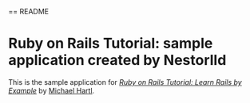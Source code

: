 == README
# Ruby on Rails Tutorial: sample application created by Nestorlld

This is the sample application for
[*Ruby on Rails Tutorial: Learn Rails by Example*](http://railstutorial.org/)
by [Michael Hartl](http://michaelhartl.com/).
